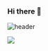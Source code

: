 ### Hi there 👋
![header](https://capsule-render.vercel.app/api?type=slice&color=ffffff&height=300&section=header&text=Min%20Heo&fontSize=90)


<img src="https://img.shields.io/badge/Python-3766AB?style=flat-square&logo=Python&logoColor=white"/>




